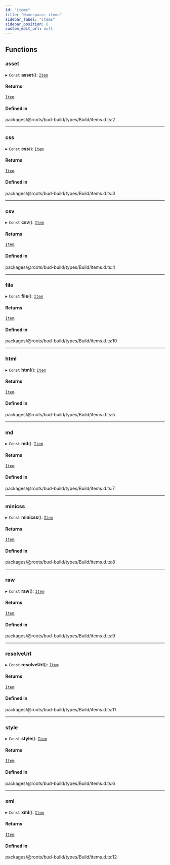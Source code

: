 ```yaml
---
id: "items"
title: "Namespace: items"
sidebar_label: "items"
sidebar_position: 0
custom_edit_url: null
---
```


## Functions

### asset

▸ `Const` **asset**(): [`Item`](../classes/item.md)

#### Returns

[`Item`](../classes/item.md)

#### Defined in

packages/@roots/bud-build/types/Build/items.d.ts:2

___

### css

▸ `Const` **css**(): [`Item`](../classes/item.md)

#### Returns

[`Item`](../classes/item.md)

#### Defined in

packages/@roots/bud-build/types/Build/items.d.ts:3

___

### csv

▸ `Const` **csv**(): [`Item`](../classes/item.md)

#### Returns

[`Item`](../classes/item.md)

#### Defined in

packages/@roots/bud-build/types/Build/items.d.ts:4

___

### file

▸ `Const` **file**(): [`Item`](../classes/item.md)

#### Returns

[`Item`](../classes/item.md)

#### Defined in

packages/@roots/bud-build/types/Build/items.d.ts:10

___

### html

▸ `Const` **html**(): [`Item`](../classes/item.md)

#### Returns

[`Item`](../classes/item.md)

#### Defined in

packages/@roots/bud-build/types/Build/items.d.ts:5

___

### md

▸ `Const` **md**(): [`Item`](../classes/item.md)

#### Returns

[`Item`](../classes/item.md)

#### Defined in

packages/@roots/bud-build/types/Build/items.d.ts:7

___

### minicss

▸ `Const` **minicss**(): [`Item`](../classes/item.md)

#### Returns

[`Item`](../classes/item.md)

#### Defined in

packages/@roots/bud-build/types/Build/items.d.ts:8

___

### raw

▸ `Const` **raw**(): [`Item`](../classes/item.md)

#### Returns

[`Item`](../classes/item.md)

#### Defined in

packages/@roots/bud-build/types/Build/items.d.ts:9

___

### resolveUrl

▸ `Const` **resolveUrl**(): [`Item`](../classes/item.md)

#### Returns

[`Item`](../classes/item.md)

#### Defined in

packages/@roots/bud-build/types/Build/items.d.ts:11

___

### style

▸ `Const` **style**(): [`Item`](../classes/item.md)

#### Returns

[`Item`](../classes/item.md)

#### Defined in

packages/@roots/bud-build/types/Build/items.d.ts:6

___

### xml

▸ `Const` **xml**(): [`Item`](../classes/item.md)

#### Returns

[`Item`](../classes/item.md)

#### Defined in

packages/@roots/bud-build/types/Build/items.d.ts:12
